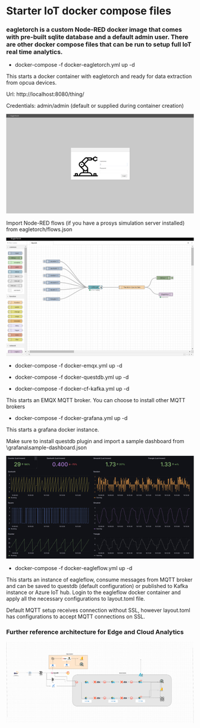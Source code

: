 # Starter IoT docker compose files

### eagletorch is a custom Node-RED docker image that comes with pre-built sqlite database and a default admin user. There are other docker compose files that can be run to setup full IoT real time analytics.

* docker-compose -f docker-eagletorch.yml up -d

This starts a docker container with eagletorch and ready for data extraction from opcua devices. 

Url: http://localhost:8080/thing/

Credentials: admin/admin (default or supplied during container creation)

![image info](./images/eagletorch-login.png)

Import Node-RED flows (if you have a prosys simulation server installed) from eagletorch/flows.json

![image info](./images/eagletorch-prosys-simulation-server.png)

* docker-compose -f docker-emqx.yml up -d

* docker-compose -f docker-questdb.yml up -d

* docker-compose -f docker-cf-kafka.yml up -d

This starts an EMQX MQTT broker. You can choose to install other MQTT brokers

* docker-compose -f docker-grafana.yml up -d

This starts a grafana docker instance.

Make sure to install questdb plugin and import a sample dashboard from \grafana\sample-dashboard.json

![image info](./images/grafana.png)

* docker-compose -f docker-eagleflow.yml up -d

This starts an instance of eagleflow, consume messages from MQTT broker and can be saved to questdb (default configuration) or published to Kafka instance or Azure IoT hub. Login to the eagleflow docker container and apply all the necessary configurations to layout.toml file. 

Default MQTT setup receives connection without SSL, however layout.toml has configurations to accept MQTT connections on SSL.


### Further reference architecture for Edge and Cloud Analytics

![image info](./images/eagletorch-1.png)
